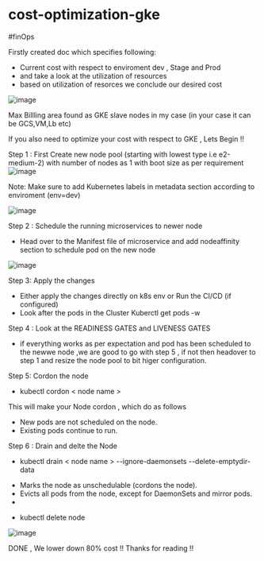 # cost-optimization-gke
#finOps

Firstly created doc which specifies following:
 - Current cost with respect to enviroment dev , Stage and Prod
 - and take a look at the utilization of resources
 - based on utilization of resorces we conclude our desired cost

![image](https://github.com/Shubham2194/cost-optimization-gke/assets/83746560/b1e8d9b6-c729-41dd-9f67-d8a50a74fad3)


Max Billling area found as GKE slave nodes in my case (in your case it can be GCS,VM,Lb etc) 

If you also need to optimize your cost with respect to GKE , Lets Begin !!



Step 1 :
	First Create new node pool (starting with lowest type i.e e2-medium-2) with number of nodes as 1 with boot size as per requirement
 ![image](https://github.com/Shubham2194/cost-optimization-gke/assets/83746560/e78ce62b-8f61-4713-a4ef-2a19dc5022e2)

 

Note: Make sure to add  Kubernetes labels  in metadata section according to enviroment 
(env=dev)


![image](https://github.com/Shubham2194/cost-optimization-gke/assets/83746560/d28ec4ae-a295-42d5-8897-30da9005af5d)



Step 2 : Schedule the running microservices to newer node
- Head over to the Manifest file of microservice and add nodeaffinity section to schedule pod on the new node



![image](https://github.com/Shubham2194/cost-optimization-gke/assets/83746560/45034d40-1293-48c8-9495-b7e69cc6c993)



Step 3: Apply the changes
- Either apply the changes directly on k8s env or Run the CI/CD (if configured)
- Look after the pods in the Cluster
  Kuberctl get pods -w


 Step 4 : Look at the  READINESS GATES and LIVENESS GATES
 - if everything works as per expectation  and pod has been scheduled to the newwe node ,we are good to go with step 5 , if not then headover to step 1 and resize the node pool to bit higer configuration.

Step 5: Cordon the node 

 - kubectl cordon  < node name >
 
 This will make your Node cordon , which do as follows

* New pods are not scheduled on the node.
* Existing pods continue to run.

Step 6 : Drain and delte the Node

- kubectl drain < node name > --ignore-daemonsets --delete-emptydir-data

* Marks the node as unschedulable (cordons the node).
* Evicts all pods from the node, except for DaemonSets and mirror pods.
* 
- kubectl delete node <node name>


![image](https://github.com/Shubham2194/cost-optimization-gke/assets/83746560/8f9e2495-47a2-4628-9e14-8073fd6ce46f)

 
	
DONE , We lower down 80% cost !!
Thanks for reading !!
